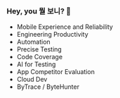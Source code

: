 ### Hey, you 뭘 보니? 👋

<!--
**barnett-yuxiang/barnett-yuxiang** is a ✨ _special_ ✨ repository because its `README.md` (this file) appears on your GitHub profile.

Here are some ideas to get you started:

- 🔭 I’m currently working on ...
- 🌱 I’m currently learning ...
- 👯 I’m looking to collaborate on ...
- 🤔 I’m looking for help with ...
- 💬 Ask me about ...
- 📫 How to reach me: ...
- 😄 Pronouns: ...
- ⚡ Fun fact: ...
-->

- Mobile Experience and Reliability
- Engineering Productivity
- Automation
- Precise Testing
- Code Coverage
- AI for Testing
- App Competitor Evaluation
- Cloud Dev
- ByTrace / ByteHunter
